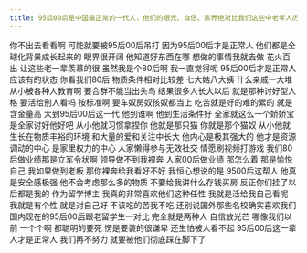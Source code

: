 ```yaml
---
title: 95后00后是中国最正常的一代人，他们的眼光、自信、素养绝对比我们这些中老年人厉害 
---
```

你不出去看看啊
可能就要被95后00后吊打
因为95后00后才是正常人
他们都是全球化背景成长起来的
眼界很开阔
他知道好东西在哪
想做的事情我就去做
花火百出
让这些老一辈羡慕的很
虽然我是个80后啊
我一直觉得呢
95后00后才是正常人应该有的状态
你看我们80后
物质条件相对比较差
七大姑八大姨
什么亲戚一大堆
从小被各种人教育啊
要合群不能当出头鸟
结果很多人长大以后
就是那种讨好型人格
要活给别人看吗
按标准啊
要车奴房奴孩奴都当上
吃苦就是好的难的累的
就是含金量高
大到95后00后这一代
他到谁啊
他到生活条件好
全家就这么一个娇娇宝
是全家讨好他好吧
从小他就习惯拿捏你
他就是那只猫
你就是那个猫奴
从小他就生长在物质丰裕的环境
和大量的爱和关注中长大
他内心是极其强大的
他才是资源调动的中心
是家里权力的中心
人家懒得参与无效社交
情愿刷视频打游戏
我们80后做业绩那是立军令状啊
领导做不到我裸奔
人家00后做业绩
那怎么着
那是愉悦自己
我如果做到老板
那你裸奔给我看好不好
我恒心想说的是
9500后这帮人
他真是安全感极强
他不会考虑那么多的物质
不要给我讲什么存钱买房
反正你们挂了以后都是我的
作为留学博主
我真的非常喜欢他们这种任性
我就是活给我自己看呢
我就是有个性
就是对自己好
不该吃的苦我不吃
还别说国外那些名校确实喜欢我们
国内现在的95后00后跟老留学生一对比
完全就是两种人
自信放光芒
哪像我们以前
一个个啊
都聪明的要死
愣是要装的很谦卑
还生怕被人看不起
95后00后这一辈人才是正常人
我们再不努力
就要被他们彻底踩在脚下了
